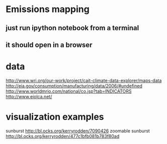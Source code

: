 # Emissions mapping

## just run ipython notebook from a terminal
## it should open in a browser

# data
<http://www.wri.org/our-work/project/cait-climate-data-explorer/maps-data>
<http://eia.gov/consumption/manufacturing/data/2006/#undefined>
<http://www.worldmrio.com/national/co.jsp?tab=INDICATORS>
<http://www.eiolca.net/>

# visualization examples
sunburst
<http://bl.ocks.org/kerryrodden/7090426>
zoomable sunburst
<http://bl.ocks.org/kerryrodden/477c1bfb081b783f80ad>

